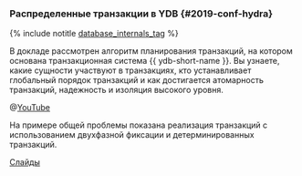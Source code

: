 ### Распределенные транзакции в YDB {#2019-conf-hydra}

{% include notitle [database_internals_tag](../../tags.md#database_internals) %}

В докладе рассмотрен алгоритм планирования транзакций, на котором основана транзакционная система {{ ydb-short-name }}. Вы узнаете, какие сущности участвуют в транзакциях, кто устанавливает глобальный порядок транзакций и как достигается атомарность транзакций, надежность и изоляция высокого уровня.

@[YouTube](https://www.youtube.com/watch?v=85GIFpG3zx4)

На примере общей проблемы показана реализация транзакций с использованием двухфазной фиксации и детерминированных транзакций.

[Слайды](https://presentations.ydb.tech/2019/ru/hydra/presentation.pdf)
